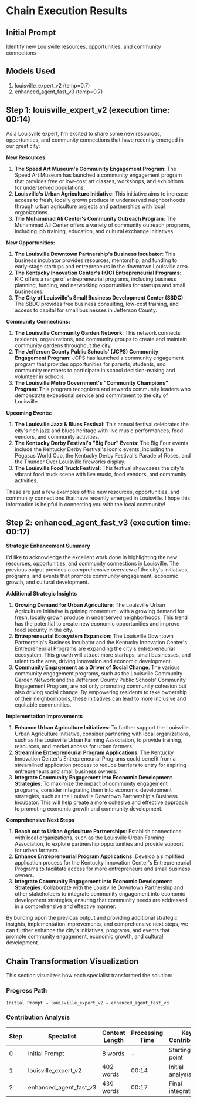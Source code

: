 # Chain Execution Results

## Initial Prompt

Identify new Louisville resources, opportunities, and community connections

## Models Used

1. louisville_expert_v2 (temp=0.7)
2. enhanced_agent_fast_v3 (temp=0.7)

## Step 1: louisville_expert_v2 (execution time: 00:14)

As a Louisville expert, I'm excited to share some new resources, opportunities, and community connections that have recently emerged in our great city:

**New Resources:**

1. **The Speed Art Museum's Community Engagement Program**: The Speed Art Museum has launched a community engagement program that provides free or low-cost art classes, workshops, and exhibitions for underserved populations.
2. **Louisville's Urban Agriculture Initiative**: This initiative aims to increase access to fresh, locally grown produce in underserved neighborhoods through urban agriculture projects and partnerships with local organizations.
3. **The Muhammad Ali Center's Community Outreach Program**: The Muhammad Ali Center offers a variety of community outreach programs, including job training, education, and cultural exchange initiatives.

**New Opportunities:**

1. **The Louisville Downtown Partnership's Business Incubator**: This business incubator provides resources, mentorship, and funding to early-stage startups and entrepreneurs in the downtown Louisville area.
2. **The Kentucky Innovation Center's (KIC) Entrepreneurial Programs**: KIC offers a range of entrepreneurial programs, including business planning, funding, and networking opportunities for startups and small businesses.
3. **The City of Louisville's Small Business Development Center (SBDC)**: The SBDC provides free business consulting, low-cost training, and access to capital for small businesses in Jefferson County.

**Community Connections:**

1. **The Louisville Community Garden Network**: This network connects residents, organizations, and community groups to create and maintain community gardens throughout the city.
2. **The Jefferson County Public Schools' (JCPS) Community Engagement Program**: JCPS has launched a community engagement program that provides opportunities for parents, students, and community members to participate in school decision-making and volunteer in schools.
3. **The Louisville Metro Government's "Community Champions" Program**: This program recognizes and rewards community leaders who demonstrate exceptional service and commitment to the city of Louisville.

**Upcoming Events:**

1. **The Louisville Jazz & Blues Festival**: This annual festival celebrates the city's rich jazz and blues heritage with live music performances, food vendors, and community activities.
2. **The Kentucky Derby Festival's "Big Four" Events**: The Big Four events include the Kentucky Derby Festival's iconic events, including the Pegasus World Cup, the Kentucky Derby Festival's Parade of Roses, and the Thunder Over Louisville fireworks display.
3. **The Louisville Food Truck Festival**: This festival showcases the city's vibrant food truck scene with live music, food vendors, and community activities.

These are just a few examples of the new resources, opportunities, and community connections that have recently emerged in Louisville. I hope this information is helpful in connecting you with the local community!

## Step 2: enhanced_agent_fast_v3 (execution time: 00:17)

**Strategic Enhancement Summary**

I'd like to acknowledge the excellent work done in highlighting the new resources, opportunities, and community connections in Louisville. The previous output provides a comprehensive overview of the city's initiatives, programs, and events that promote community engagement, economic growth, and cultural development.

**Additional Strategic Insights**

1. **Growing Demand for Urban Agriculture**: The Louisville Urban Agriculture Initiative is gaining momentum, with a growing demand for fresh, locally grown produce in underserved neighborhoods. This trend has the potential to create new economic opportunities and improve food security in the city.
2. **Entrepreneurial Ecosystem Expansion**: The Louisville Downtown Partnership's Business Incubator and the Kentucky Innovation Center's Entrepreneurial Programs are expanding the city's entrepreneurial ecosystem. This growth will attract more startups, small businesses, and talent to the area, driving innovation and economic development.
3. **Community Engagement as a Driver of Social Change**: The various community engagement programs, such as the Louisville Community Garden Network and the Jefferson County Public Schools' Community Engagement Program, are not only promoting community cohesion but also driving social change. By empowering residents to take ownership of their neighborhoods, these initiatives can lead to more inclusive and equitable communities.

**Implementation Improvements**

1. **Enhance Urban Agriculture Initiatives**: To further support the Louisville Urban Agriculture Initiative, consider partnering with local organizations, such as the Louisville Urban Farming Association, to provide training, resources, and market access for urban farmers.
2. **Streamline Entrepreneurial Program Applications**: The Kentucky Innovation Center's Entrepreneurial Programs could benefit from a streamlined application process to reduce barriers to entry for aspiring entrepreneurs and small business owners.
3. **Integrate Community Engagement into Economic Development Strategies**: To maximize the impact of community engagement programs, consider integrating them into economic development strategies, such as the Louisville Downtown Partnership's Business Incubator. This will help create a more cohesive and effective approach to promoting economic growth and community development.

**Comprehensive Next Steps**

1. **Reach out to Urban Agriculture Partnerships**: Establish connections with local organizations, such as the Louisville Urban Farming Association, to explore partnership opportunities and provide support for urban farmers.
2. **Enhance Entrepreneurial Program Applications**: Develop a simplified application process for the Kentucky Innovation Center's Entrepreneurial Programs to facilitate access for more entrepreneurs and small business owners.
3. **Integrate Community Engagement into Economic Development Strategies**: Collaborate with the Louisville Downtown Partnership and other stakeholders to integrate community engagement into economic development strategies, ensuring that community needs are addressed in a comprehensive and effective manner.

By building upon the previous output and providing additional strategic insights, implementation improvements, and comprehensive next steps, we can further enhance the city's initiatives, programs, and events that promote community engagement, economic growth, and cultural development.

## Chain Transformation Visualization

This section visualizes how each specialist transformed the solution:

### Progress Path

```
Initial Prompt → louisville_expert_v2 → enhanced_agent_fast_v3
```

### Contribution Analysis

| Step | Specialist | Content Length | Processing Time | Key Contribution |
|------|------------|----------------|-----------------|------------------|
| 0 | Initial Prompt | 8 words | - | Starting point |
| 1 | louisville_expert_v2 | 402 words | 00:14 | Initial analysis |
| 2 | enhanced_agent_fast_v3 | 439 words | 00:17 | Final integration |
